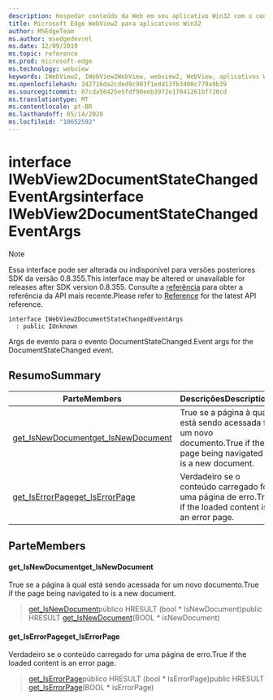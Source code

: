 ```yaml
---
description: Hospedar conteúdo da Web em seu aplicativo Win32 com o controle WebView2 do Microsoft Edge
title: Microsoft Edge WebView2 para aplicativos Win32
author: MSEdgeTeam
ms.author: msedgedevrel
ms.date: 12/09/2019
ms.topic: reference
ms.prod: microsoft-edge
ms.technology: webview
keywords: IWebView2, IWebView2WebView, webview2, WebView, aplicativos Win32, Win32, Edge
ms.openlocfilehash: 342716da2cded9c903f1edd13fb3400c779a9b39
ms.sourcegitcommit: 07cda56425e5fdf90eeb3972e17041261bf720cd
ms.translationtype: MT
ms.contentlocale: pt-BR
ms.lasthandoff: 05/14/2020
ms.locfileid: "10652592"
---
```

# <span data-ttu-id="aace1-104">interface IWebView2DocumentStateChangedEventArgs</span><span class="sxs-lookup"><span data-stu-id="aace1-104">interface IWebView2DocumentStateChangedEventArgs</span></span> 

> [!NOTE]
> <span data-ttu-id="aace1-105">Essa interface pode ser alterada ou indisponível para versões posteriores SDK da versão 0.8.355.</span><span class="sxs-lookup"><span data-stu-id="aace1-105">This interface may be altered or unavailable for releases after SDK version 0.8.355.</span></span> <span data-ttu-id="aace1-106">Consulte a [referência](../../../webview2-api-reference.md) para obter a referência da API mais recente.</span><span class="sxs-lookup"><span data-stu-id="aace1-106">Please refer to [Reference](../../../webview2-api-reference.md) for the latest API reference.</span></span>

```
interface IWebView2DocumentStateChangedEventArgs
  : public IUnknown
```

<span data-ttu-id="aace1-107">Args de evento para o evento DocumentStateChanged.</span><span class="sxs-lookup"><span data-stu-id="aace1-107">Event args for the DocumentStateChanged event.</span></span>

## <span data-ttu-id="aace1-108">Resumo</span><span class="sxs-lookup"><span data-stu-id="aace1-108">Summary</span></span>

 <span data-ttu-id="aace1-109">Parte</span><span class="sxs-lookup"><span data-stu-id="aace1-109">Members</span></span>                        | <span data-ttu-id="aace1-110">Descrições</span><span class="sxs-lookup"><span data-stu-id="aace1-110">Descriptions</span></span>
--------------------------------|---------------------------------------------
[<span data-ttu-id="aace1-111">get_IsNewDocument</span><span class="sxs-lookup"><span data-stu-id="aace1-111">get_IsNewDocument</span></span>](#get_isnewdocument) | <span data-ttu-id="aace1-112">True se a página à qual está sendo acessada for um novo documento.</span><span class="sxs-lookup"><span data-stu-id="aace1-112">True if the page being navigated to is a new document.</span></span>
[<span data-ttu-id="aace1-113">get_IsErrorPage</span><span class="sxs-lookup"><span data-stu-id="aace1-113">get_IsErrorPage</span></span>](#get_iserrorpage) | <span data-ttu-id="aace1-114">Verdadeiro se o conteúdo carregado for uma página de erro.</span><span class="sxs-lookup"><span data-stu-id="aace1-114">True if the loaded content is an error page.</span></span>

## <span data-ttu-id="aace1-115">Parte</span><span class="sxs-lookup"><span data-stu-id="aace1-115">Members</span></span>

#### <span data-ttu-id="aace1-116">get_IsNewDocument</span><span class="sxs-lookup"><span data-stu-id="aace1-116">get_IsNewDocument</span></span> 

<span data-ttu-id="aace1-117">True se a página à qual está sendo acessada for um novo documento.</span><span class="sxs-lookup"><span data-stu-id="aace1-117">True if the page being navigated to is a new document.</span></span>

> <span data-ttu-id="aace1-118">[get_IsNewDocument](#get_isnewdocument)público HRESULT (bool \* IsNewDocument)</span><span class="sxs-lookup"><span data-stu-id="aace1-118">public HRESULT [get_IsNewDocument](#get_isnewdocument)(BOOL \* isNewDocument)</span></span>

#### <span data-ttu-id="aace1-119">get_IsErrorPage</span><span class="sxs-lookup"><span data-stu-id="aace1-119">get_IsErrorPage</span></span> 

<span data-ttu-id="aace1-120">Verdadeiro se o conteúdo carregado for uma página de erro.</span><span class="sxs-lookup"><span data-stu-id="aace1-120">True if the loaded content is an error page.</span></span>

> <span data-ttu-id="aace1-121">[get_IsErrorPage](#get_iserrorpage)público HRESULT (bool \* IsErrorPage)</span><span class="sxs-lookup"><span data-stu-id="aace1-121">public HRESULT [get_IsErrorPage](#get_iserrorpage)(BOOL \* isErrorPage)</span></span>

